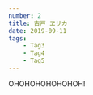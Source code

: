 ```yaml
---
number: 2
title: 古戸 ヱリカ
date: 2019-09-11
tags:
    - Tag3
    - Tag4
    - Tag5
---
```


OHOHOHOHOHOHOH!
